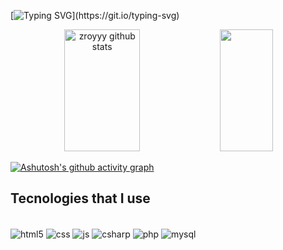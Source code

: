 
[![Typing SVG](https://readme-typing-svg.herokuapp.com/?color=8031A7&size=25&center=true&vCenter=true&width=1000&lines=Hi,+my+name+is+Roberto+"zroyyy"+Arimura;I'm+16+years+old;I'm+from+Brasil,+SP;I'm+studying+systems+development+at+Etec+de+Peruíbe;)](https://git.io/typing-svg)

<div align="center">  
  <img width="49%" height="195px" src="https://github-readme-stats.vercel.app/api?username=zroyyy&show_icons=true&theme=midnight-purple" alt="zroyyy github stats" /> 
  <img width="41%" height="195px" src="https://github-readme-stats.vercel.app/api/top-langs/?username=zroyyy&theme=midnight-purple" />
</div>


[![Ashutosh's github activity graph](https://github-readme-activity-graph.cyclic.app/graph?username=zroyyy&bg_color=0d1117&color=7f3ace&line=7f3ace&point=403d3d&area=true&hide_border=true)](https://github.com/ashutosh00710/github-readme-activity-graph)

## Tecnologies that I use

<div align="center" style="display: inline-block"><br/>
    <img align="center" alt="html5" src="https://img.shields.io/badge/HTML5-E34F26?style=for-the-badge&logo=html5&logoColor=white">
    <img align="center" alt="css" src="https://img.shields.io/badge/CSS3-1572B6?style=for-the-badge&logo=css3&logoColor=white">
    <img align="center" alt="js" src="https://img.shields.io/badge/JavaScript-F7DF1E?style=for-the-badge&logo=javascript&logoColor=black">
    <img align="center" alt="csharp" src="https://img.shields.io/badge/C%23-239120?style=for-the-badge&logo=c-sharp&logoColor=white">
    <img align="center" alt="php" src="https://img.shields.io/badge/PHP-777BB4?style=for-the-badge&logo=php&logoColor=white">
    <img align="center" alt="mysql" src="https://img.shields.io/badge/MySQL-00000F?style=for-the-badge&logo=mysql&logoColor=white">
    
</div><br/>

